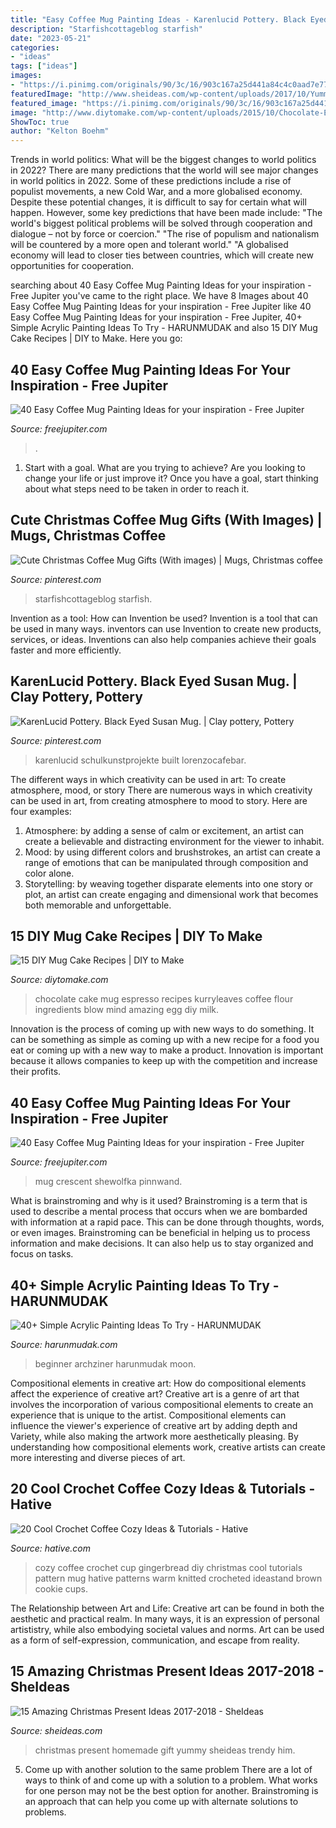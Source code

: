 ```yaml
---
title: "Easy Coffee Mug Painting Ideas - Karenlucid Pottery. Black Eyed Susan Mug."
description: "Starfishcottageblog starfish"
date: "2023-05-21"
categories:
- "ideas"
tags: ["ideas"]
images:
- "https://i.pinimg.com/originals/90/3c/16/903c167a25d441a84c4c0aad7e7775d9.jpg"
featuredImage: "http://www.sheideas.com/wp-content/uploads/2017/10/Yummy-Homemade-Christmas-Food-Gift-Ideas.jpg"
featured_image: "https://i.pinimg.com/originals/90/3c/16/903c167a25d441a84c4c0aad7e7775d9.jpg"
image: "http://www.diytomake.com/wp-content/uploads/2015/10/Chocolate-Espresso-Mug-Cake.jpg"
ShowToc: true
author: "Kelton Boehm"
---
```



Trends in world politics: What will be the biggest changes to world politics in 2022?
There are many predictions that the world will see major changes in world politics in 2022. Some of these predictions include a rise of populist movements, a new Cold War, and a more globalised economy. Despite these potential changes, it is difficult to say for certain what will happen. However, some key predictions that have been made include: 
"The world's biggest political problems will be solved through cooperation and dialogue – not by force or coercion."
"The rise of populism and nationalism will be countered by a more open and tolerant world."
"A globalised economy will lead to closer ties between countries, which will create new opportunities for cooperation.

	

		
searching about 40 Easy Coffee Mug Painting Ideas for your inspiration - Free Jupiter you've came to the right place. We have 8 Images about 40 Easy Coffee Mug Painting Ideas for your inspiration - Free Jupiter like 40 Easy Coffee Mug Painting Ideas for your inspiration - Free Jupiter, 40+ Simple Acrylic Painting Ideas To Try - HARUNMUDAK and also 15 DIY Mug Cake Recipes | DIY to Make. Here you go:
		
    
## 40 Easy Coffee Mug Painting Ideas For Your Inspiration - Free Jupiter

<img loading=lazy src="http://www.freejupiter.com/wp-content/uploads/2020/03/Easy-Coffee-Mug-Painting-Ideas-for-your-inspiration-14.jpg" onerror="this.onerror=null;this.src='https://tse1.mm.bing.net/th?id=OIP.he2boz2mZrQGppg2dV-zEAHaI1&amp;pid=15.1';" alt="40 Easy Coffee Mug Painting Ideas for your inspiration - Free Jupiter">

_Source: freejupiter.com_

>. 

	

1. Start with a goal. What are you trying to achieve? Are you looking to change your life or just improve it? Once you have a goal, start thinking about what steps need to be taken in order to reach it.

    
## Cute Christmas Coffee Mug Gifts (With Images) | Mugs, Christmas Coffee

<img loading=lazy src="https://i.pinimg.com/originals/90/3c/16/903c167a25d441a84c4c0aad7e7775d9.jpg" onerror="this.onerror=null;this.src='https://tse4.mm.bing.net/th?id=OIP.4PwzrmNBMw6F4N7fq35qSwHaLH&amp;pid=15.1';" alt="Cute Christmas Coffee Mug Gifts (With images) | Mugs, Christmas coffee">

_Source: pinterest.com_

>starfishcottageblog starfish. 

	

Invention as a tool: How can Invention be used?
Invention is a tool that can be used in many ways. inventors can use Invention to create new products, services, or ideas. Inventions can also help companies achieve their goals faster and more efficiently.

    
## KarenLucid Pottery. Black Eyed Susan Mug. | Clay Pottery, Pottery

<img loading=lazy src="https://i.pinimg.com/736x/20/0d/97/200d977cf41787c4e5465426ae591891.jpg" onerror="this.onerror=null;this.src='https://tse4.mm.bing.net/th?id=OIP.wVqR0tYRxkPhoT4xjKvhbAHaJ3&amp;pid=15.1';" alt="KarenLucid Pottery. Black Eyed Susan Mug. | Clay pottery, Pottery">

_Source: pinterest.com_

>karenlucid schulkunstprojekte built lorenzocafebar. 

	

The different ways in which creativity can be used in art: To create atmosphere, mood, or story
There are numerous ways in which creativity can be used in art, from creating atmosphere to mood to story. Here are four examples:
1. Atmosphere: by adding a sense of calm or excitement, an artist can create a believable and distracting environment for the viewer to inhabit.
2. Mood: by using different colors and brushstrokes, an artist can create a range of emotions that can be manipulated through composition and color alone.
3. Storytelling: by weaving together disparate elements into one story or plot, an artist can create engaging and dimensional work that becomes both memorable and unforgettable.

    
## 15 DIY Mug Cake Recipes | DIY To Make

<img loading=lazy src="http://www.diytomake.com/wp-content/uploads/2015/10/Chocolate-Espresso-Mug-Cake.jpg" onerror="this.onerror=null;this.src='https://tse1.mm.bing.net/th?id=OIP.WqsWKGrF_7jGTZxh734SFwHaLG&amp;pid=15.1';" alt="15 DIY Mug Cake Recipes | DIY to Make">

_Source: diytomake.com_

>chocolate cake mug espresso recipes kurryleaves coffee flour ingredients blow mind amazing egg diy milk. 

	

Innovation is the process of coming up with new ways to do something. It can be something as simple as coming up with a new recipe for a food you eat or coming up with a new way to make a product. Innovation is important because it allows companies to keep up with the competition and increase their profits.

    
## 40 Easy Coffee Mug Painting Ideas For Your Inspiration - Free Jupiter

<img loading=lazy src="http://www.freejupiter.com/wp-content/uploads/2020/03/Easy-Coffee-Mug-Painting-Ideas-for-your-inspiration-20.jpg" onerror="this.onerror=null;this.src='https://tse2.mm.bing.net/th?id=OIP.9iYz1aEpE-2O-nx8MgLPXQHaJK&amp;pid=15.1';" alt="40 Easy Coffee Mug Painting Ideas for your inspiration - Free Jupiter">

_Source: freejupiter.com_

>mug crescent shewolfka pinnwand. 

	

What is brainstroming and why is it used?
Brainstroming is a term that is used to describe a mental process that occurs when we are bombarded with information at a rapid pace. This can be done through thoughts, words, or even images. Brainstroming can be beneficial in helping us to process information and make decisions. It can also help us to stay organized and focus on tasks.

    
## 40+ Simple Acrylic Painting Ideas To Try - HARUNMUDAK

<img loading=lazy src="https://www.harunmudak.com/wp-content/uploads/2020/04/easy-acrylic-painting-ideas-simple-12.jpg" onerror="this.onerror=null;this.src='https://tse3.mm.bing.net/th?id=OIP.uVrAv4YrrQ7oj4bzCu-6TAHaJx&amp;pid=15.1';" alt="40+ Simple Acrylic Painting Ideas To Try - HARUNMUDAK">

_Source: harunmudak.com_

>beginner archziner harunmudak moon. 

	

Compositional elements in creative art: How do compositional elements affect the experience of creative art?
Creative art is a genre of art that involves the incorporation of various compositional elements to create an experience that is unique to the artist. Compositional elements can influence the viewer's experience of creative art by adding depth and Variety, while also making the artwork more aesthetically pleasing. By understanding how compositional elements work, creative artists can create more interesting and diverse pieces of art.

    
## 20 Cool Crochet Coffee Cozy Ideas &amp; Tutorials - Hative

<img loading=lazy src="https://hative.com/wp-content/uploads/2014/09/crochet-coffee-cozy/3-diy-crochet-coffee-cozy-ideas.jpg" onerror="this.onerror=null;this.src='https://tse4.mm.bing.net/th?id=OIP.nVZI_umVSVPateYPishp2wHaLD&amp;pid=15.1';" alt="20 Cool Crochet Coffee Cozy Ideas &amp; Tutorials - Hative">

_Source: hative.com_

>cozy coffee crochet cup gingerbread diy christmas cool tutorials pattern mug hative patterns warm knitted crocheted ideastand brown cookie cups. 

	

The Relationship between Art and Life:
Creative art can be found in both the aesthetic and practical realm. In many ways, it is an expression of personal artististry, while also embodying societal values and norms. Art can be used as a form of self-expression, communication, and escape from reality.

    
## 15 Amazing Christmas Present Ideas 2017-2018 - SheIdeas

<img loading=lazy src="http://www.sheideas.com/wp-content/uploads/2017/10/Yummy-Homemade-Christmas-Food-Gift-Ideas.jpg" onerror="this.onerror=null;this.src='https://tse2.mm.bing.net/th?id=OIP.XTQFZ0KOCbWI9kFx8HZcKwHaLG&amp;pid=15.1';" alt="15 Amazing Christmas Present Ideas 2017-2018 - SheIdeas">

_Source: sheideas.com_

>christmas present homemade gift yummy sheideas trendy him. 

	

5. Come up with another solution to the same problem
There are a lot of ways to think of and come up with a solution to a problem. What works for one person may not be the best option for another. Brainstroming is an approach that can help you come up with alternate solutions to problems.


